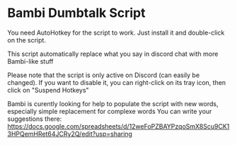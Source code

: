 # Bambi Dumbtalk Script

You need AutoHotkey for the script to work.
Just install it and double-click on the script.

This script automatically replace what you say in discord chat with more Bambi-like stuff

Please note that the script is only active on Discord (can easily be changed). If you want to disable it, you can right-click on its tray icon, then click on "Suspend Hotkeys"

Bambi is curently looking for help to populate the script with new words, especially simple replacement for complexe words
You can write your suggestions there: 
https://docs.google.com/spreadsheets/d/12weFoPZBAYPzqoSmX8Scu9CK13HPQemHRet64JCRy2Q/edit?usp=sharing
